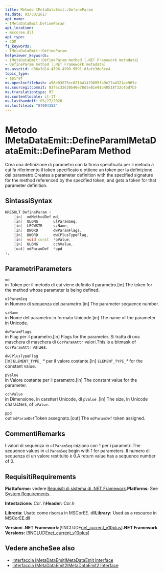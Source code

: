 ```yaml
---
title: Metodo IMetaDataEmit::DefineParam
ms.date: 03/30/2017
api_name:
- IMetaDataEmit.DefineParam
api_location:
- mscoree.dll
api_type:
- COM
f1_keywords:
- IMetaDataEmit::DefineParam
helpviewer_keywords:
- IMetaDataEmit::DefineParam method [.NET Framework metadata]
- DefineParam method [.NET Framework metadata]
ms.assetid: d86a3d14-4796-4909-9591-dfafe3de5ce4
topic_type:
- apiref
ms.openlocfilehash: a58e03875ec021b41479085fa9e27a4321ae965e
ms.sourcegitcommit: 03fec33630b46e78d5e81e91b40518f32c4bd7b5
ms.translationtype: MT
ms.contentlocale: it-IT
ms.lasthandoff: 05/27/2020
ms.locfileid: "84004352"
---
```

# <a name="imetadataemitdefineparam-method"></a><span data-ttu-id="eb5c6-102">Metodo IMetaDataEmit::DefineParam</span><span class="sxs-lookup"><span data-stu-id="eb5c6-102">IMetaDataEmit::DefineParam Method</span></span>
<span data-ttu-id="eb5c6-103">Crea una definizione di parametro con la firma specificata per il metodo a cui fa riferimento il token specificato e ottiene un token per la definizione del parametro.</span><span class="sxs-lookup"><span data-stu-id="eb5c6-103">Creates a parameter definition with the specified signature for the method referenced by the specified token, and gets a token for that parameter definition.</span></span>  
  
## <a name="syntax"></a><span data-ttu-id="eb5c6-104">Sintassi</span><span class="sxs-lookup"><span data-stu-id="eb5c6-104">Syntax</span></span>  
  
```cpp  
HRESULT DefineParam (  
    [in]  mdMethodDef md,
    [in]  ULONG       ulParamSeq,
    [in]  LPCWSTR     szName,
    [in]  DWORD       dwParamFlags,
    [in]  DWORD       dwCPlusTypeFlag,
    [in]  void const  *pValue,  
    [in]  ULONG       cchValue,
    [out] mdParamDef  *ppd
);  
```  
  
## <a name="parameters"></a><span data-ttu-id="eb5c6-105">Parametri</span><span class="sxs-lookup"><span data-stu-id="eb5c6-105">Parameters</span></span>  
 `md`  
 <span data-ttu-id="eb5c6-106">in Token per il metodo di cui viene definito il parametro.</span><span class="sxs-lookup"><span data-stu-id="eb5c6-106">[in] The token for the method whose parameter is being defined.</span></span>  
  
 `ulParamSeq`  
 <span data-ttu-id="eb5c6-107">in Numero di sequenza del parametro.</span><span class="sxs-lookup"><span data-stu-id="eb5c6-107">[in] The parameter sequence number.</span></span>  
  
 `szName`  
 <span data-ttu-id="eb5c6-108">in Nome del parametro in formato Unicode.</span><span class="sxs-lookup"><span data-stu-id="eb5c6-108">[in] The name of the parameter in Unicode.</span></span>  
  
 `dwParamFlags`  
 <span data-ttu-id="eb5c6-109">in Flag per il parametro.</span><span class="sxs-lookup"><span data-stu-id="eb5c6-109">[in] Flags for the parameter.</span></span> <span data-ttu-id="eb5c6-110">Si tratta di una maschera di maschera di `CorParamAttr` valori.</span><span class="sxs-lookup"><span data-stu-id="eb5c6-110">This is a bitmask of `CorParamAttr` values.</span></span>  
  
 `dwCPlusTypeFlag`  
 <span data-ttu-id="eb5c6-111">[in] `ELEMENT_TYPE_` *\** per il valore costante.</span><span class="sxs-lookup"><span data-stu-id="eb5c6-111">[in] `ELEMENT_TYPE_`*\** for the constant value.</span></span>  
  
 `pValue`  
 <span data-ttu-id="eb5c6-112">in Valore costante per il parametro.</span><span class="sxs-lookup"><span data-stu-id="eb5c6-112">[in] The constant value for the parameter.</span></span>  
  
 `cchValue`  
 <span data-ttu-id="eb5c6-113">in Dimensione, in caratteri Unicode, di `pValue` .</span><span class="sxs-lookup"><span data-stu-id="eb5c6-113">[in] The size, in Unicode characters, of `pValue`.</span></span>  
  
 `ppd`  
 <span data-ttu-id="eb5c6-114">out `mdParamDef`Token assegnato.</span><span class="sxs-lookup"><span data-stu-id="eb5c6-114">[out] The `mdParamDef` token assigned.</span></span>  
  
## <a name="remarks"></a><span data-ttu-id="eb5c6-115">Commenti</span><span class="sxs-lookup"><span data-stu-id="eb5c6-115">Remarks</span></span>  
 <span data-ttu-id="eb5c6-116">I valori di sequenza in `ulParamSeq` iniziano con 1 per i parametri.</span><span class="sxs-lookup"><span data-stu-id="eb5c6-116">The sequence values in `ulParamSeq` begin with 1 for parameters.</span></span> <span data-ttu-id="eb5c6-117">Il numero di sequenza di un valore restituito è 0.</span><span class="sxs-lookup"><span data-stu-id="eb5c6-117">A return value has a sequence number of 0.</span></span>  
  
## <a name="requirements"></a><span data-ttu-id="eb5c6-118">Requisiti</span><span class="sxs-lookup"><span data-stu-id="eb5c6-118">Requirements</span></span>  
 <span data-ttu-id="eb5c6-119">**Piattaforme:** vedere [Requisiti di sistema di .NET Framework](../../get-started/system-requirements.md).</span><span class="sxs-lookup"><span data-stu-id="eb5c6-119">**Platforms:** See [System Requirements](../../get-started/system-requirements.md).</span></span>  
  
 <span data-ttu-id="eb5c6-120">**Intestazione:** Cor. h</span><span class="sxs-lookup"><span data-stu-id="eb5c6-120">**Header:** Cor.h</span></span>  
  
 <span data-ttu-id="eb5c6-121">**Libreria:** Usato come risorsa in MSCorEE. dll</span><span class="sxs-lookup"><span data-stu-id="eb5c6-121">**Library:** Used as a resource in MSCorEE.dll</span></span>  
  
 <span data-ttu-id="eb5c6-122">**Versioni .NET Framework:**[!INCLUDE[net_current_v10plus](../../../../includes/net-current-v10plus-md.md)]</span><span class="sxs-lookup"><span data-stu-id="eb5c6-122">**.NET Framework Versions:** [!INCLUDE[net_current_v10plus](../../../../includes/net-current-v10plus-md.md)]</span></span>  
  
## <a name="see-also"></a><span data-ttu-id="eb5c6-123">Vedere anche</span><span class="sxs-lookup"><span data-stu-id="eb5c6-123">See also</span></span>

- [<span data-ttu-id="eb5c6-124">Interfaccia IMetaDataEmit</span><span class="sxs-lookup"><span data-stu-id="eb5c6-124">IMetaDataEmit Interface</span></span>](imetadataemit-interface.md)
- [<span data-ttu-id="eb5c6-125">Interfaccia IMetaDataEmit2</span><span class="sxs-lookup"><span data-stu-id="eb5c6-125">IMetaDataEmit2 Interface</span></span>](imetadataemit2-interface.md)
